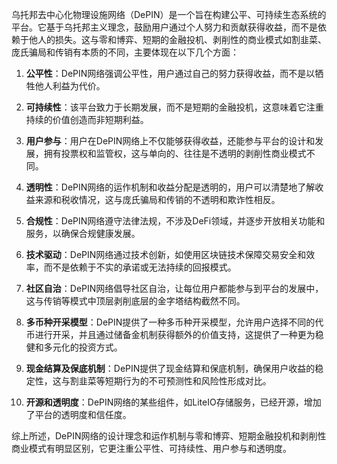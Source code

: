 乌托邦去中心化物理设施网络（DePIN）是一个旨在构建公平、可持续生态系统的平台。它基于乌托邦主义理念，鼓励用户通过个人努力和贡献获得收益，而不是依赖于他人的损失。这与零和博弈、短期的金融投机、剥削性的商业模式如割韭菜、庞氏骗局和传销有本质的不同，主要体现在以下几个方面：

1. **公平性**：DePIN网络强调公平性，用户通过自己的努力获得收益，而不是以牺牲他人利益为代价。

2. **可持续性**：该平台致力于长期发展，而不是短期的金融投机，这意味着它注重持续的价值创造而非短期利益。

3. **用户参与**：用户在DePIN网络上不仅能够获得收益，还能参与平台的设计和发展，拥有投票权和监管权，这与单向的、往往是不透明的剥削性商业模式不同。

4. **透明性**：DePIN网络的运作机制和收益分配是透明的，用户可以清楚地了解收益来源和税收情况，这与庞氏骗局和传销的不透明和欺诈性相反。

5. **合规性**：DePIN网络遵守法律法规，不涉及DeFi领域，并逐步开放相关功能和服务，以确保合规健康发展。

6. **技术驱动**：DePIN网络通过技术创新，如使用区块链技术保障交易安全和效率，而不是依赖于不实的承诺或无法持续的回报模式。

7. **社区自治**：DePIN网络倡导社区自治，让每位用户都能参与到平台的发展中，这与传销等模式中顶层剥削底层的金字塔结构截然不同。

8. **多币种开采模型**：DePIN提供了一种多币种开采模型，允许用户选择不同的代币进行开采，并且通过储备金机制获得额外的价值支持，这提供了一种更为稳健和多元化的投资方式。

9. **现金结算及保底机制**：DePIN提供了现金结算和保底机制，确保用户收益的稳定性，这与割韭菜等短期行为的不可预测性和风险性形成对比。

10. **开源和透明度**：DePIN网络的某些组件，如LiteIO存储服务，已经开源，增加了平台的透明度和信任度。

综上所述，DePIN网络的设计理念和运作机制与零和博弈、短期金融投机和剥削性商业模式有明显区别，它更注重公平性、可持续性、用户参与和透明度。
